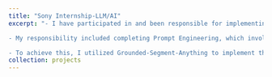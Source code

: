 ```yaml
---
title: "Sony Internship-LLM/AI"
excerpt: "- I have participated in and been responsible for implementing the feeding task instructions for a robot based on the Large Language Models (LLMs).

- My responsibility included completing Prompt Engineering, which involved designing the ReAct framework. This framework enables LLMs to interact with external tools to obtain additional information and generate inference paths and task-specific operations in an interleaved manner. By decomposing language instructions, I aimed to provide more reliable and practical responses.

- To achieve this, I utilized Grounded-Segment-Anything to implement the localization of specific objects in two-dimensional images and performed three-dimensional reconstruction of the coordinates. I further encapsulated these functions into an API."
collection: projects
---
```



